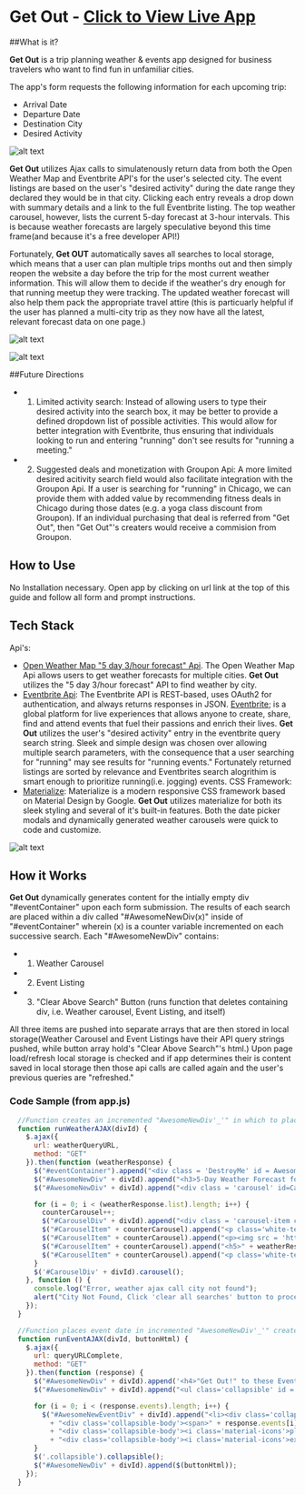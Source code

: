 # Get Out - [Click to View Live App](https://nicholas-schaefer.github.io/getout)

##What is it?

**Get Out** is a trip planning weather & events app designed for business travelers who want to find fun in unfamiliar cities. 

The app's form requests the following information for each upcoming trip:
* Arrival Date
* Departure Date
* Destination City
* Desired Activity

![alt text](/assets/images/user-guide-images/form-inputs.jpg "form-inputs")


**Get Out** utilizes Ajax calls to simulatenously return data from both the Open Weather Map and Eventbrite API's for the user's selected city. The event listings are based on the user's "desired activity" during the date range they declared they would be in that city. Clicking each entry reveals a drop down with summary details and a link to the full Eventbrite listing. The top weather carousel, however, lists the current 5-day forecast at 3-hour intervals. This is because weather forecasts are largely speculative beyond this time frame(and because it's a free developer API!) 

Fortunately, **Get OUT** automatically saves all searches to local storage, which means that a user can plan multiple trips months out and then simply reopen the website a day before the trip for the most current weather information. This will allow them to decide if the weather's dry enough for that running meetup they were tracking. The updated weather forecast will also help them pack the appropriate travel attire (this is particuarly helpful if the user has planned a multi-city trip as they now have all the latest, relevant forecast data on one page.)

![alt text](/assets/images/user-guide-images/search-results.jpg "search-results")

![alt text](/assets/images/user-guide-images/expanded-event.jpg "expanded-event")

##Future Directions
* 1. Limited activity search:
Instead of allowing users to type their desired activity into the search box, it may be better to provide a defined dropdown list of possible activities. This would allow for better integration with Eventbrite, thus ensuring that individuals looking to run and entering "running" don't see results for "running a meeting."

* 2. Suggested deals and monetization with Groupon Api:
A more limited desired acitivity search field would also facilitate integration with the Groupon Api. If a user is searching for "running" in Chicago, we can provide them with added value by recommending fitness deals in Chicago during those dates (e.g. a yoga class discount from Groupon). If an individual purchasing that deal is referred from "Get Out", then "Get Out"'s creaters would receive a commision from Groupon.

## How to Use
No Installation necessary. Open app by clicking on url link at the top of this guide and follow all form and prompt instructions.

## Tech Stack
Api's:
* [Open Weather Map "5 day 3/hour forecast" Api](https://openweathermap.org/forecast5). The Open Weather Map Api allows users to get weather forecasts for multiple cities. **Get Out** utilizes the "5 day 3/hour forecast" API to find weather by city.
* [Eventbrite Api](https://www.eventbrite.com/platform/api): The Eventbrite API is REST-based, uses OAuth2 for authentication, and always returns responses in JSON. [Eventbrite](https://www.eventbrite.com/); is a global platform for live experiences that allows anyone to create, share, find and attend events that fuel their passions and enrich their lives.  **Get Out** utilizes the user's "desired activity" entry in the eventbrite query search string. Sleek and simple design was chosen over allowing multiple search parameters, with the consequence that a user searching for "running" may see results for "running events." Fortunately returned listings are sorted by relevance and Eventbrites search alogrithim is smart enough to prioritize running(i.e. jogging) events.
CSS Framework:
* [Materialize](https://materializecss.com/): Materialize is a modern responsive CSS framework based on Material Design by Google. **Get Out** utilizes materialize for both its sleek styling and several of it's built-in features. Both the date picker modals and dynamically generated weather carousels were quick to code and customize.

![alt text](/assets/images/user-guide-images/datepicker-modal.jpg "datepicker-modal")

## How it Works
**Get Out** dynamically generates content for the intially empty div "#eventContainer" upon each form submission. The results of each search are placed within a div called "#AwesomeNewDiv(x)" inside of "#eventContainer" wherein (x) is a counter variable incremented on each successive search. Each "#AwesomeNewDiv" contains:
* 1. Weather Carousel
* 2. Event Listing
* 3. "Clear Above Search" Button (runs function that deletes containing div, i.e. Weather carousel, Event Listing, and itself)

All three items are pushed into separate arrays that are then stored in local storage(Weather Carousel and Event Listings have their API query strings pushed, while button array hold's "Clear Above Search"'s html.) Upon page load/refresh local storage is checked and if app determines their is content saved in local storage then those api calls are called again and the user's previous queries are "refreshed." 

### Code Sample (from app.js)

```js
  //Function creates an incremented "AwesomeNewDiv'_'" in which to place query weather results
  function runWeatherAJAX(divId) {
    $.ajax({
      url: weatherQueryURL,
      method: "GET"
    }).then(function (weatherResponse) {
      $("#eventContainer").append("<div class = 'DestroyMe' id = AwesomeNewDiv" + divId + ">");
      $("#AwesomeNewDiv" + divId).append("<h3>5-Day Weather Forecast for " + weatherResponse.city.name + "</h3>");
      $("#AwesomeNewDiv" + divId).append("<div class = 'carousel' id=CarouselDiv" + divId + ">");

      for (i = 0; i < (weatherResponse.list).length; i++) {
        counterCarousel++;
        $("#CarouselDiv" + divId).append("<div class = 'carousel-item cyan white-text' href='#' id=CarouselItem" + counterCarousel + ">");
        $("#CarouselItem" + counterCarousel).append("<p class='white-text'>" + weatherResponse.list[i].dt_txt + "</p>");
        $("#CarouselItem" + counterCarousel).append("<p><img src = 'https://openweathermap.org/img/w/" + weatherResponse.list[i].weather[0].icon + ".png' class='floatLeft' alt='WeatherIcon'></p>");
        $("#CarouselItem" + counterCarousel).append("<h5>" + weatherResponse.list[i].weather[0].description + "</h5>");
        $("#CarouselItem" + counterCarousel).append("<p class='white-text'>Temp= " + weatherResponse.list[i].main.temp + "°F</p>");
      }
      $('#CarouselDiv' + divId).carousel();
    }, function () {
      console.log("Error, weather ajax call city not found");
      alert("City Not Found, Click 'clear all searches' button to proceed");
    });
  }

  //Function places event date in incremented "AwesomeNewDiv'_'" created via runWeatherAJAX().
  function runEventAJAX(divId, buttonHtml) {
    $.ajax({
      url: queryURLComplete,
      method: "GET"
    }).then(function (response) {
      $("#AwesomeNewDiv" + divId).append('<h4>"Get Out!" to these Events during your trip</h4>');
      $("#AwesomeNewDiv" + divId).append("<ul class='collapsible' id = AwesomeNewEventDiv" + divId + ">");

      for (i = 0; i < (response.events).length; i++) {
        $("#AwesomeNewEventDiv" + divId).append("<li><div class='collapsible-header'><i class='material-icons'>expand_more</i>" + response.events[i].start.local + " " + response.events[i].name.text + "</div>"
          + "<div class='collapsible-body'><span>" + response.events[i].description.text + "</span></div>"
          + "<div class='collapsible-body'><i class='material-icons'>place</i><span>" + response.events[i].venue.name + ": " + response.events[i].venue.address.localized_address_display + "</span></div>"
          + "<div class='collapsible-body'><i class='material-icons'>exit_to_app</i><span><a href='" + response.events[i].url + "'target=_blank>View Full Eventbrite Listing</span></div></li>");
      }
      $('.collapsible').collapsible();
      $("#AwesomeNewDiv" + divId).append($(buttonHtml));
    });
  }
```

